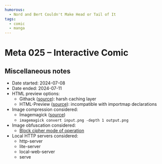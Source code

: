 ```yaml
---
humorous:
  - Nord and Bert Couldn't Make Head or Tail of It
tags:
  - comic
  - manga
---
```


# Meta 025 – Interactive Comic

## Miscellaneous notes

- Date started: 2024-07-08
- Date ended: 2024-07-11
- HTML preview options:
  - Githack ([source](https://stackoverflow.com/questions/6551446/)): harsh caching layer
  - HTML-Preview ([source](https://stackoverflow.com/questions/8446218/)): incompatible with importmap declarations
- Image compression considered:
  - Imagemagick ([source](https://stackoverflow.com/questions/37329541))
  - `imagemagick convert input.png -depth 1 output.png`
- Image obfuscation considered:
  - [Block cipher mode of operation](https://en.wikipedia.org/wiki/Block_cipher_mode_of_operation)
- Local HTTP servers considered:
  - http-server
  - lite-server
  - local-web-server
  - serve
